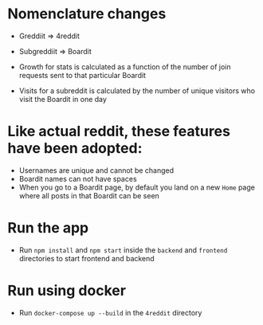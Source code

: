 # Nomenclature changes
- Greddiit => 4reddit
- Subgreddiit => Boardit

- Growth for stats is calculated as a function of the number of join requests sent to that particular Boardit
- Visits for a subreddit is calculated by the number of unique visitors who visit the Boardit in one day

# Like actual reddit, these features have been adopted:
- Usernames are unique and cannot be changed
- Boardit names can not have spaces
- When you go to a Boardit page, by default you land on a new `Home` page where all posts in that Boardit can be seen

# Run the app
- Run `npm install` and `npm start` inside the `backend` and `frontend` directories to start frontend and backend

# Run using docker
- Run `docker-compose up --build` in the `4reddit` directory